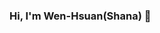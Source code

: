 ### Hi, I'm Wen-Hsuan(Shana) 👋

<!--
**wen-hsuan-hung/wen-hsuan-hung** is a ✨ _special_ ✨ repository because its `README.md` (this file) appears on your GitHub profile.
## I'm a data enthusaist who is proficient in Python, R, SQL, machine learning, and 

Here are some ideas to get you started:

- 🔭 Hi,  currently a master student studying Business Analytics at UCSD.
- 🌱 I’m currently learning ...
- 👯 I’m looking to collaborate on ...
- 🤔 I’m looking for help with ...
- 💬 Ask me about ...
- 📫 How to reach me: w2hung@ucsd.edu | https://www.linkedin.com/in/wen-hsuan-hung/
- 😄 Pronouns: ...
- ⚡ Fun fact: ...
-->

